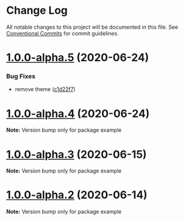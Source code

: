 # Change Log

All notable changes to this project will be documented in this file.
See [Conventional Commits](https://conventionalcommits.org) for commit guidelines.

# [1.0.0-alpha.5](https://github.com/vivliostyle/vfm/compare/v1.0.0-alpha.4...v1.0.0-alpha.5) (2020-06-24)


### Bug Fixes

* remove theme ([c1d22f7](https://github.com/vivliostyle/vfm/commit/c1d22f7d5d9e196f0d2ceb7861644561cae41b17))





# [1.0.0-alpha.4](https://github.com/vivliostyle/vfm/compare/v1.0.0-alpha.3...v1.0.0-alpha.4) (2020-06-24)

**Note:** Version bump only for package example

# [1.0.0-alpha.3](https://github.com/vivliostyle/vfm/compare/v1.0.0-alpha.2...v1.0.0-alpha.3) (2020-06-15)

**Note:** Version bump only for package example

# [1.0.0-alpha.2](https://github.com/vivliostyle/vfm/compare/v1.0.0-alpha.1...v1.0.0-alpha.2) (2020-06-14)

**Note:** Version bump only for package example
